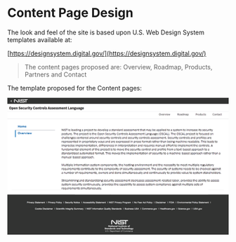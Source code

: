 # Content Page Design
The look and feel of the site is based upon U.S. Web Design System templates available at:

[https://designsystem.digital.gov/](https://designsystem.digital.gov/)

> The content pages proposed are: Overview, Roadmap, Products, Partners and Contact

The template proposed for the Content pages:

![Sample Content Page for OSCAL](imgs/OSCAL_ContentPage_Sample.png)
